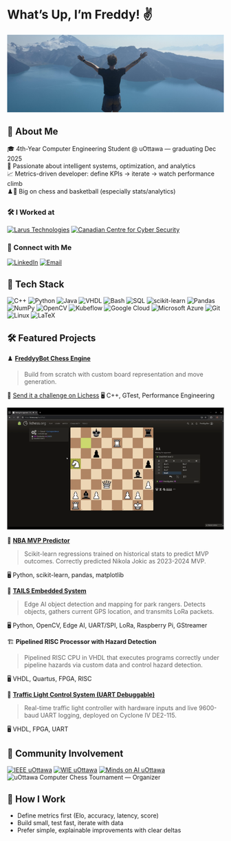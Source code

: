 # What’s Up, I’m Freddy! ✌️

<p align="center">
  <img src="Assets/Mountain.jpg" alt="Banner" style="width:100%; max-height:180px; object-fit: cover;" />
</p>

## 📝 About Me  
🎓 4th-Year Computer Engineering Student @ uOttawa — graduating Dec 2025  
🧠 Passionate about intelligent systems, optimization, and analytics  
📈 Metrics-driven developer: define KPIs → iterate → watch performance climb  
♟️🏀 Big on chess and basketball (especially stats/analytics)

### 🛠️ I Worked at  
[![Larus Technologies](https://img.shields.io/badge/Larus_Technologies-Data_Science_&_MLOps-green?style=flat)](https://www.larus.com/)
[![Canadian Centre for Cyber Security](https://img.shields.io/badge/Canadian_Centre_for_Cyber_Security-Software_Dev-purple?style=flat)](https://cyber.gc.ca/en/)

### 🔗 Connect with Me  
[![LinkedIn](https://img.shields.io/badge/LinkedIn-Connect-blue?style=for-the-badge&logo=linkedin)](https://www.linkedin.com/in/frederick-wilson-andrews/)
[![Email](https://img.shields.io/badge/Email-Contact-red?style=for-the-badge&logo=gmail)](mailto:Freddywandrews@gmail.com)

## 🔧 Tech Stack  
![C++](https://img.shields.io/badge/C++-004482?style=for-the-badge&logo=c%2B%2B&logoColor=white)
![Python](https://img.shields.io/badge/Python-3776AB?style=for-the-badge&logo=python&logoColor=white)
![Java](https://img.shields.io/badge/Java-ED8B00?style=for-the-badge&logo=openjdk&logoColor=white)
![VHDL](https://img.shields.io/badge/VHDL-3671A7?style=for-the-badge&logo=hdl&logoColor=white)
![Bash](https://img.shields.io/badge/Bash-121011?style=for-the-badge&logo=gnu-bash&logoColor=white)
![SQL](https://img.shields.io/badge/SQL-336791?style=for-the-badge&logo=postgresql&logoColor=white)
![scikit-learn](https://img.shields.io/badge/scikit--learn-F7931E?style=for-the-badge&logo=scikitlearn&logoColor=white)
![Pandas](https://img.shields.io/badge/Pandas-150458?style=for-the-badge&logo=pandas&logoColor=white)
![NumPy](https://img.shields.io/badge/NumPy-013243?style=for-the-badge&logo=numpy&logoColor=white)
![OpenCV](https://img.shields.io/badge/OpenCV-5C3EE8?style=for-the-badge&logo=opencv&logoColor=white)
![Kubeflow](https://img.shields.io/badge/Kubeflow-326CE5?style=for-the-badge&logo=kubeflow&logoColor=white)
![Google Cloud](https://img.shields.io/badge/Google_Cloud-4285F4?style=for-the-badge&logo=googlecloud&logoColor=white)
![Microsoft Azure](https://img.shields.io/badge/Azure-0078D4?style=for-the-badge&logo=microsoftazure&logoColor=white)
![Git](https://img.shields.io/badge/Git-F05032?style=for-the-badge&logo=git&logoColor=white)
![Linux](https://img.shields.io/badge/Linux-000000?style=for-the-badge&logo=linux&logoColor=white)
![LaTeX](https://img.shields.io/badge/LaTeX-008080?style=for-the-badge&logo=latex&logoColor=white)

## 🛠️ Featured Projects

♟️ [**FreddyyBot Chess Engine**](https://github.com/FreddyyAndrews/FreddyyBot)  
>Build from scratch with custom board representation and move generation.

:facepunch: [Send it a challenge on Lichess](https://lichess.org/@/FreddyyBot)
🖥️ C++, GTest, Performance Engineering

![Demo](Assets/README_CHESS_GIF.gif)

🏀 [**NBA MVP Predictor**](https://github.com/FreddyyAndrews/NBA-MVP-Predictor)  
> Scikit-learn regressions trained on historical stats to predict MVP outcomes. Correctly predicted Nikola Jokic as 2023-2024 MVP.

🖥️ Python, scikit-learn, pandas, matplotlib

🚁 [**TAILS Embedded System**](https://github.com/FreddyyAndrews/TAILS-Embedded)  
>Edge AI object detection and mapping for park rangers. Detects objects, gathers current GPS location, and transmits LoRa packets.

🖥️ Python, OpenCV, Edge AI, UART/SPI, LoRa, Raspberry Pi, GStreamer

🏗️ **Pipelined RISC Processor with Hazard Detection**
>Pipelined RISC CPU in VHDL that executes programs correctly under pipeline hazards via custom data and control hazard detection.

🖥️ VHDL, Quartus, FPGA, RISC

🚦 [**Traffic Light Control System (UART Debuggable)**](https://github.com/FreddyyAndrews/Traffic-Light-Control-System-With-UART)  
>Real-time traffic light controller with hardware inputs and live 9600-baud UART logging, deployed on Cyclone IV DE2-115.

🖥️ VHDL, FPGA, UART

## 🤝 Community Involvement
[![IEEE uOttawa](https://img.shields.io/badge/IEEE_uOttawa-Treasurer-1A3E8C?style=flat&logo=ieee&logoColor=white)](https://www.linkedin.com/company/ieee-university-of-ottawa-student-branch/)
[![WIE uOttawa](https://img.shields.io/badge/WIE_uOttawa-Treasurer-7B3FA3?style=flat&logo=ieee&logoColor=white)](https://www.linkedin.com/company/uottawa-women-in-engineering/)
[![Minds on AI uOttawa](https://img.shields.io/badge/%F0%9F%A7%A0_Minds_on_AI_uOttawa-Treasurer-0A66C2?style=flat)](https://www.linkedin.com/company/minds-on-ai-ottawa/)
![uOttawa Computer Chess Tournament — Organizer](https://img.shields.io/badge/uOttawa_Computer_Chess_Tournament-Organizer-000000?style=flat&logo=lichess&logoColor=white)


## 🧭 How I Work
- Define metrics first (Elo, accuracy, latency, score)
- Build small, test fast, iterate with data
- Prefer simple, explainable improvements with clear deltas
